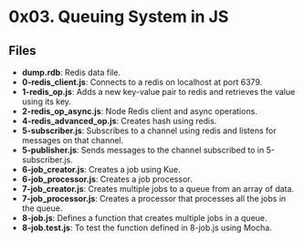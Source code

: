 # 0x03. Queuing System in JS
## Files
- **dump.rdb**: Redis data file.
- **0-redis_client.js**: Connects to a redis on localhost at port 6379.
- **1-redis_op.js**: Adds a new key-value pair to redis and retrieves the value using its key. 
- **2-redis_op_async.js**: Node Redis client and async operations.
- **4-redis_advanced_op.js**: Creates hash using redis.
- **5-subscriber.js**: Subscribes to a channel using redis and listens for messages on that channel.
- **5-publisher.js**: Sends messages to the channel subscribed to in 5-subscriber.js. 
- **6-job_creator.js**: Creates a job using Kue.
- **6-job_processor.js**: Creates a job processor.
- **7-job_creator.js**: Creates multiple jobs to a queue from an array of data.
- **7-job_processor.js**: Creates a processor that processes all the jobs in the queue.
- **8-job.js**: Defines a function that creates multiple jobs in a queue.
- **8-job.test.js**: To test the function defined in 8-job.js using Mocha.

